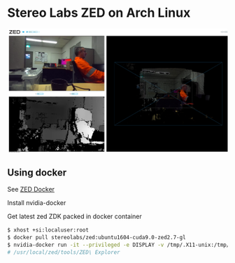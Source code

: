 # Stereo Labs ZED on Arch Linux

![ZED](pics/depth.png)


## Using docker

See [ZED Docker](https://github.com/stereolabs/zed-docker)

Install nvidia-docker

Get latest zed ZDK packed in docker container

``` zsh
$ xhost +si:localuser:root
$ docker pull stereolabs/zed:ubuntu1604-cuda9.0-zed2.7-gl
$ nvidia-docker run -it --privileged -e DISPLAY -v /tmp/.X11-unix:/tmp/.X11-unix stereolabs/zed:ubuntu1604-cuda9.0-zed2.6-gl
# /usr/local/zed/tools/ZED\ Explorer
```
